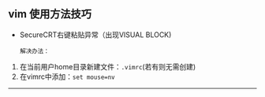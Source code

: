 vim 使用方法技巧
-----------------
* SecureCRT右键粘贴异常（出现VISUAL BLOCK)

      解决办法：
1. 在当前用户home目录新建文件：`.vimrc`(若有则无需创建)<br>
2. 在vimrc中添加：`set mouse=nv`<br>

-----------------------------------------------------------
